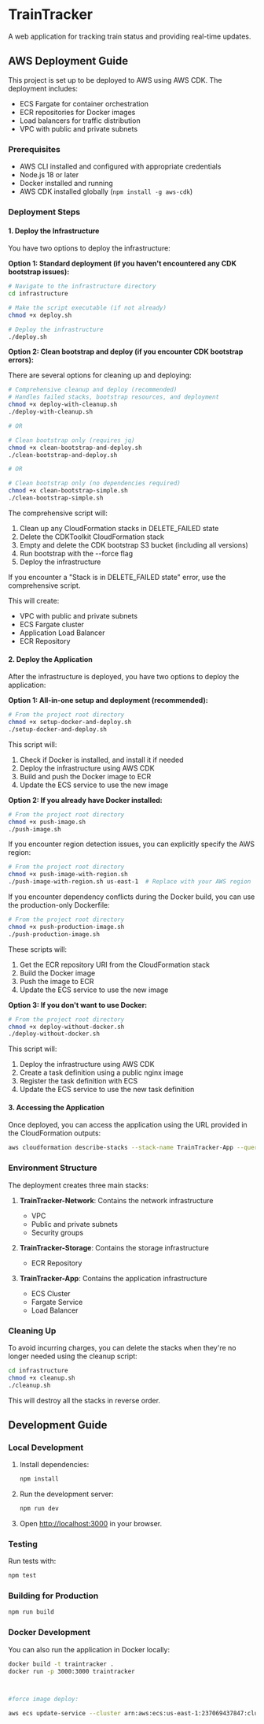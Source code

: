 # TrainTracker

A web application for tracking train status and providing real-time updates.

## AWS Deployment Guide

This project is set up to be deployed to AWS using AWS CDK. The deployment includes:

- ECS Fargate for container orchestration
- ECR repositories for Docker images
- Load balancers for traffic distribution
- VPC with public and private subnets

### Prerequisites

- AWS CLI installed and configured with appropriate credentials
- Node.js 18 or later
- Docker installed and running
- AWS CDK installed globally (`npm install -g aws-cdk`)

### Deployment Steps

#### 1. Deploy the Infrastructure

You have two options to deploy the infrastructure:

**Option 1: Standard deployment (if you haven't encountered any CDK bootstrap issues):**
```bash
# Navigate to the infrastructure directory
cd infrastructure

# Make the script executable (if not already)
chmod +x deploy.sh

# Deploy the infrastructure
./deploy.sh
```

**Option 2: Clean bootstrap and deploy (if you encounter CDK bootstrap errors):**

There are several options for cleaning up and deploying:

```bash
# Comprehensive cleanup and deploy (recommended)
# Handles failed stacks, bootstrap resources, and deployment
chmod +x deploy-with-cleanup.sh
./deploy-with-cleanup.sh

# OR

# Clean bootstrap only (requires jq)
chmod +x clean-bootstrap-and-deploy.sh
./clean-bootstrap-and-deploy.sh

# OR

# Clean bootstrap only (no dependencies required)
chmod +x clean-bootstrap-simple.sh
./clean-bootstrap-simple.sh
```

The comprehensive script will:
1. Clean up any CloudFormation stacks in DELETE_FAILED state
2. Delete the CDKToolkit CloudFormation stack
3. Empty and delete the CDK bootstrap S3 bucket (including all versions)
4. Run bootstrap with the --force flag
5. Deploy the infrastructure

If you encounter a "Stack is in DELETE_FAILED state" error, use the comprehensive script.

This will create:
- VPC with public and private subnets
- ECS Fargate cluster
- Application Load Balancer
- ECR Repository

#### 2. Deploy the Application

After the infrastructure is deployed, you have two options to deploy the application:

**Option 1: All-in-one setup and deployment (recommended):**
```bash
# From the project root directory
chmod +x setup-docker-and-deploy.sh
./setup-docker-and-deploy.sh
```

This script will:
1. Check if Docker is installed, and install it if needed
2. Deploy the infrastructure using AWS CDK
3. Build and push the Docker image to ECR
4. Update the ECS service to use the new image

**Option 2: If you already have Docker installed:**
```bash
# From the project root directory
chmod +x push-image.sh
./push-image.sh
```

If you encounter region detection issues, you can explicitly specify the AWS region:
```bash
# From the project root directory
chmod +x push-image-with-region.sh
./push-image-with-region.sh us-east-1  # Replace with your AWS region
```

If you encounter dependency conflicts during the Docker build, you can use the production-only Dockerfile:
```bash
# From the project root directory
chmod +x push-production-image.sh
./push-production-image.sh
```

These scripts will:
1. Get the ECR repository URI from the CloudFormation stack
2. Build the Docker image
3. Push the image to ECR
4. Update the ECS service to use the new image

**Option 3: If you don't want to use Docker:**
```bash
# From the project root directory
chmod +x deploy-without-docker.sh
./deploy-without-docker.sh
```

This script will:
1. Deploy the infrastructure using AWS CDK
2. Create a task definition using a public nginx image
3. Register the task definition with ECS
4. Update the ECS service to use the new task definition

#### 3. Accessing the Application

Once deployed, you can access the application using the URL provided in the CloudFormation outputs:

```bash
aws cloudformation describe-stacks --stack-name TrainTracker-App --query "Stacks[0].Outputs[?OutputKey=='URL'].OutputValue" --output text
```

### Environment Structure

The deployment creates three main stacks:

1. **TrainTracker-Network**: Contains the network infrastructure
   - VPC
   - Public and private subnets
   - Security groups

2. **TrainTracker-Storage**: Contains the storage infrastructure
   - ECR Repository

3. **TrainTracker-App**: Contains the application infrastructure
   - ECS Cluster
   - Fargate Service
   - Load Balancer

### Cleaning Up

To avoid incurring charges, you can delete the stacks when they're no longer needed using the cleanup script:

```bash
cd infrastructure
chmod +x cleanup.sh
./cleanup.sh
```

This will destroy all the stacks in reverse order.

## Development Guide

### Local Development

1. Install dependencies:
   ```bash
   npm install
   ```

2. Run the development server:
   ```bash
   npm run dev
   ```

3. Open [http://localhost:3000](http://localhost:3000) in your browser.

### Testing

Run tests with:

```bash
npm test
```

### Building for Production

```bash
npm run build
```

### Docker Development

You can also run the application in Docker locally:

```bash
docker build -t traintracker .
docker run -p 3000:3000 traintracker



#force image deploy:

aws ecs update-service --cluster arn:aws:ecs:us-east-1:237069437847:cluster/TrainTracker-App-TrainTrackerService --service arn:aws:ecs:us-east-1:237069437847:service/TrainTracker-App-TrainTrackerService/TrainTracker-App-ServiceD69D759B-wYyaGgjovlBw --force-new-deployment --region us-east-1

